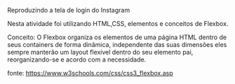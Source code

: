 Reproduzindo a tela de login do Instagram 

Nesta atividade foi utilizando HTML,CSS, elementos e conceitos de Flexbox.

Conceito:
O Flexbox organiza os elementos de uma página HTML dentro de seus containers de forma dinâmica, independente das suas dimensões eles sempre manterão um layout flexível dentro do seu elemento pai, reorganizando-se e acordo com a necessidade.

fonte: https://www.w3schools.com/css/css3_flexbox.asp
